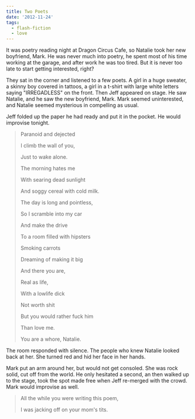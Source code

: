 ```yaml
---
title: Two Poets
date: '2012-11-24'
tags:
  - flash-fiction
  - love
---
```


It was poetry reading night at Dragon Circus Cafe, so Natalie took her new
boyfriend, Mark. He was never much into poetry, he spent most of his time
working at the garage, and after work he was too tired. But it is never too late
to start getting interested, right?

<!-- truncate -->

They sat in the corner and listened to a few poets. A girl in a huge sweater, a
skinny boy covered in tattoos, a girl in a t-shirt with large white letters
saying "IRREGADLESS" on the front. Then Jeff appeared on stage. He saw Natalie,
and he saw the new boyfriend, Mark. Mark seemed uninterested, and Natalie seemed
mysterious in compelling as usual.

Jeff folded up the paper he had ready and put it in the pocket. He would
improvise tonight.

> Paranoid and dejected
>
> I climb the wall of you,
>
> Just to wake alone.
>
> The morning hates me
>
> With searing dead sunlight
>
> And soggy cereal with cold milk.
>
> The day is long and pointless,
>
> So I scramble into my car
>
> And make the drive
>
> To a room filled with hipsters
>
> Smoking carrots
>
> Dreaming of making it big
>
> And there you are,
>
> Real as life,
>
> With a lowlife dick
>
> Not worth shit
>
> But you would rather fuck him
>
> Than love me.
>
> You are a whore, Natalie.

The room responded with silence. The people who knew Natalie looked back at her.
She turned red and hid her face in her hands.

Mark put an arm around her, but would not get consoled. She was rock solid, cut
off from the world. He only hesitated a second, an then walked up to the stage,
took the spot made free when Jeff re-merged with the crowd. Mark would improvise
as well.

> All the while you were writing this poem,
>
> I was jacking off on your mom's tits.
